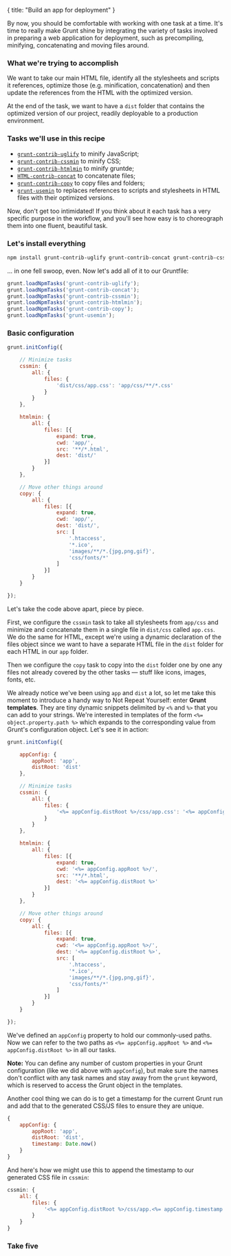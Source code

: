{
  title: "Build an app for deployment"
}

By now, you should be comfortable with working with one task at a time. It's time to really make Grunt shine by integrating the variety of tasks involved in preparing a web application for deployment, such as precompiling, minifying, concatenating and moving files around.

### What we're trying to accomplish

We want to take our main HTML file, identify all the stylesheets and scripts it references, optimize those (e.g. minification, concatenation) and then update the references from the HTML with the optimized version.

At the end of the task, we want to have a `dist` folder that contains the optimized version of our project, readily deployable to a production environment.

### Tasks we'll use in this recipe

* [`grunt-contrib-uglify`](https://npmjs.org/package/grunt-contrib-uglify) to minify JavaScript;
* [`grunt-contrib-cssmin`](https://npmjs.org/package/grunt-contrib-cssmin) to minify CSS;
* [`grunt-contrib-htmlmin`](https://npmjs.org/package/grunt-contrib-htmlmin) to minify gruntde;
* [`HTML-contrib-concat`](https://npmjs.org/package/grunt-contrib-concat) to concatenate files;
* [`grunt-contrib-copy`](https://npmjs.org/package/grunt-contrib-copy) to copy files and folders;
* [`grunt-usemin`](https://github.com/yeoman/grunt-usemin) to replaces references to scripts and stylesheets in HTML files with their optimized versions.

Now, don't get too intimidated! If you think about it each task has a very specific purpose in the workflow, and you'll see how easy is to choreograph them into one fluent, beautiful task.

### Let's install everything

```bash
npm install grunt-contrib-uglify grunt-contrib-concat grunt-contrib-cssmin grunt-contrib-htmlmin grunt-contrib-copy grunt-usemin --save-dev
```

... in one fell swoop, even. Now let's add all of it to our Gruntfile:

```javascript
grunt.loadNpmTasks('grunt-contrib-uglify');
grunt.loadNpmTasks('grunt-contrib-concat');
grunt.loadNpmTasks('grunt-contrib-cssmin');
grunt.loadNpmTasks('grunt-contrib-htmlmin');
grunt.loadNpmTasks('grunt-contrib-copy');
grunt.loadNpmTasks('grunt-usemin');
```

### Basic configuration

```javascript
grunt.initConfig({

	// Minimize tasks
	cssmin: {
		all: {
			files: {
				'dist/css/app.css': 'app/css/**/*.css'
			}
		}
	},

	htmlmin: {
		all: {
			files: [{
				expand: true,
				cwd: 'app/',
				src: '**/*.html',
				dest: 'dist/'
			}]
		}
	},

	// Move other things around
	copy: {
		all: {
			files: [{
				expand: true,
				cwd: 'app/',
				dest: 'dist/',
				src: [
					'.htaccess',
					'*.ico',
					'images/**/*.{jpg,png,gif}',
					'css/fonts/*'
				]		
			}]
		}
	}

});
```

Let's take the code above apart, piece by piece.

First, we configure the `cssmin` task to take all stylesheets from `app/css` and minimize and concatenate them in a single file in `dist/css` called `app.css`.
We do the same for HTML, except we're using a dynamic declaration of the files object since we want to have a separate HTML file in the `dist` folder for each HTML in our `app` folder.

Then we configure the `copy` task to copy into the `dist` folder one by one any files not already covered by the other tasks &mdash; stuff like icons, images, fonts, etc.  

We already notice we've been using `app` and `dist` a lot, so let me take this moment to introduce a handy way to Not Repeat Yourself: enter **Grunt templates**. They are tiny dynamic snippets delimited by `<%` and `%>` that you can add to your strings. We're interested in templates of the form `<%= object.property.path %>` which expands to the corresponding value from Grunt's configuration object. Let's see it in action:

```javascript
grunt.initConfig({

	appConfig: {
		appRoot: 'app',
		distRoot: 'dist'
	},

	// Minimize tasks
	cssmin: {
		all: {
			files: {
				'<%= appConfig.distRoot %>/css/app.css': '<%= appConfig.appRoot %>/css/**/*.css'
			}
		}
	},

	htmlmin: {
		all: {
			files: [{
				expand: true,
				cwd: '<%= appConfig.appRoot %>/',
				src: '**/*.html',
				dest: '<%= appConfig.distRoot %>'
			}]
		}
	},

	// Move other things around
	copy: {
		all: {
			files: [{
				expand: true,
				cwd: '<%= appConfig.appRoot %>/',
				dest: '<%= appConfig.distRoot %>',
				src: [
					'.htaccess',
					'*.ico',
					'images/**/*.{jpg,png,gif}',
					'css/fonts/*'
				]		
			}]
		}
	}

});
```

We've defined an `appConfig` property to hold our commonly-used paths. Now we can refer to the two paths as `<%= appConfig.appRoot %>` and `<%= appConfig.distRoot %>` in all our tasks.

**Note:** You can define any number of custom properties in your Grunt configuration (like we did above with `appConfig`), but make sure the names don't conflict with any task names and stay away from the `grunt` keyword, which is reserved to access the Grunt object in the templates.

Another cool thing we can do is to get a timestamp for the current Grunt run and add that to the generated CSS/JS files to ensure they are unique.

```javascript
{
	appConfig: {
		appRoot: 'app',
		distRoot: 'dist',
		timestamp: Date.now()
	}
}
```

And here's how we might use this to append the timestamp to our generated CSS file in `cssmin`:

```javascript
cssmin: {
	all: {
		files: {
			'<%= appConfig.distRoot %>/css/app.<%= appConfig.timestamp %>.css': '<%= appConfig.appRoot %>/css/**/*.css'
		}
	}
}
```

### Take five
